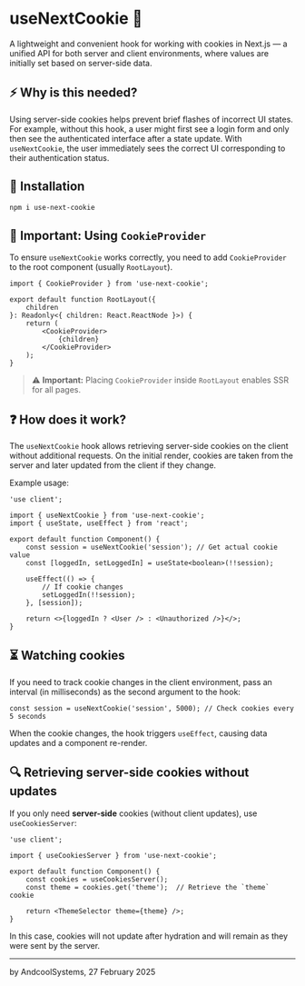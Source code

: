 # useNextCookie 🍪

A lightweight and convenient hook for working with cookies in Next.js — a unified API for both server and client environments, where values are initially set based on server-side data.

## ⚡️ Why is this needed?

Using server-side cookies helps prevent brief flashes of incorrect UI states. For example, without this hook, a user might first see a login form and only then see the authenticated interface after a state update. With `useNextCookie`, the user immediately sees the correct UI corresponding to their authentication status.

## 🚀 Installation

```sh
npm i use-next-cookie
```

## 🔴 Important: Using `CookieProvider`

To ensure `useNextCookie` works correctly, you need to add `CookieProvider` to the root component (usually `RootLayout`).

```tsx
import { CookieProvider } from 'use-next-cookie';

export default function RootLayout({
    children
}: Readonly<{ children: React.ReactNode }>) {
    return (
        <CookieProvider>
            {children}
        </CookieProvider>
    );
}
```

> ⚠️ **Important:** Placing `CookieProvider` inside `RootLayout` enables SSR for all pages.

## ❓ How does it work?

The `useNextCookie` hook allows retrieving server-side cookies on the client without additional requests. On the initial render, cookies are taken from the server and later updated from the client if they change.

Example usage:

```tsx
'use client';

import { useNextCookie } from 'use-next-cookie';
import { useState, useEffect } from 'react';

export default function Component() {
    const session = useNextCookie('session'); // Get actual cookie value
    const [loggedIn, setLoggedIn] = useState<boolean>(!!session);

    useEffect(() => {
        // If cookie changes
        setLoggedIn(!!session);
    }, [session]);

    return <>{loggedIn ? <User /> : <Unauthorized />}</>;
}
```

## ⏳ Watching cookies

If you need to track cookie changes in the client environment, pass an interval (in milliseconds) as the second argument to the hook:

```tsx
const session = useNextCookie('session', 5000); // Check cookies every 5 seconds
```

When the cookie changes, the hook triggers `useEffect`, causing data updates and a component re-render.

## 🔍 Retrieving server-side cookies without updates

If you only need **server-side** cookies (without client updates), use `useCookiesServer`:

```tsx
'use client';

import { useCookiesServer } from 'use-next-cookie';

export default function Component() {
    const cookies = useCookiesServer();
    const theme = cookies.get('theme');  // Retrieve the `theme` cookie

    return <ThemeSelector theme={theme} />;
}
```

In this case, cookies will not update after hydration and will remain as they were sent by the server.

---

by AndcoolSystems, 27 February 2025

